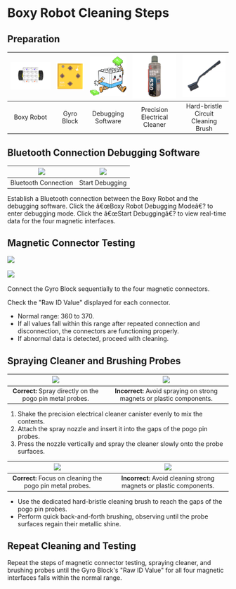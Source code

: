 # Boxy Robot Cleaning Steps
## Preparation  
| ![](img/boxrobot01.png?x-oss-process=image%2Fformat%2Cwebp%2Fresize%2Cw_1033%2Climit_0) | ![](img/boxrobot02.png?x-oss-process=image%2Fformat%2Cwebp%2Fresize%2Cw_170%2Climit_0) | ![](img/boxrobot03.png) | ![](img/boxrobot04.png) | ![](img/boxrobot05.png) |
| :---: | :---: | :---: | :---: | :---: |
|  Boxy Robot   | Gyro Block |  Debugging Software   |  Precision Electrical Cleaner   |  Hard-bristle Circuit Cleaning Brush   |


## Bluetooth Connection Debugging Software
| ![](img/boxrobot06.jpeg) | ![](img/boxrobot07.jpeg) |
| :---: | :---: |
| Bluetooth Connection | Start Debugging |


Establish a Bluetooth connection between the Boxy Robot and the debugging software.   Click the â€œBoxy Robot Debugging Modeâ€? to enter debugging mode.   Click the â€œStart Debuggingâ€? to view real-time data for the four magnetic interfaces.  

## Magnetic Connector Testing  


![](img/boxrobot08.gif)

![](img/boxrobot09.gif)

Connect the Gyro Block sequentially to the four magnetic connectors.   

Check the "Raw ID Value" displayed for each connector.  

+ Normal range: 360 to 370.
+ If all values fall within this range after repeated connection and disconnection, the connectors are functioning properly.
+ If abnormal data is detected, proceed with cleaning.



## Spraying Cleaner and Brushing Probes  
| ![](img/boxrobot10.gif) | ![](img/boxrobot11.gif) |
| :---: | :---: |
| **Correct:** Spray directly on the pogo pin metal probes.   | **Incorrect:** Avoid spraying on strong magnets or plastic components.   |


1. Shake the precision electrical cleaner canister evenly to mix the contents.
2. Attach the spray nozzle and insert it into the gaps of the pogo pin probes.
3. Press the nozzle vertically and spray the cleaner slowly onto the probe surfaces.

| ![](img/boxrobot12.gif) | ![](img/boxrobot13.gif) |
| :---: | :---: |
| **Correct:** Focus on cleaning the pogo pin metal probes.   | **Incorrect:** Avoid cleaning strong magnets or plastic components.   |


+ Use the dedicated hard-bristle cleaning brush to reach the gaps of the pogo pin probes.
+ Perform quick back-and-forth brushing, observing until the probe surfaces regain their metallic shine.

## Repeat Cleaning and Testing  
Repeat the steps of magnetic connector testing, spraying cleaner, and brushing probes until the Gyro Block's "Raw ID Value" for all four magnetic interfaces falls within the normal range.  

